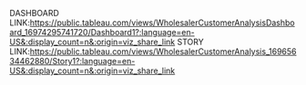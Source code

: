 DASHBOARD LINK:https://public.tableau.com/views/WholesalerCustomerAnalysisDashboard_16974295741720/Dashboard1?:language=en-US&:display_count=n&:origin=viz_share_link
STORY LINK:https://public.tableau.com/views/WholesalerCustomerAnalysis_16965634462880/Story1?:language=en-US&:display_count=n&:origin=viz_share_link
